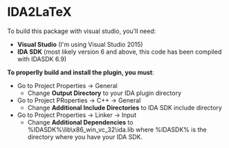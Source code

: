 # IDA2LaTeX

To build this package with visual studio, you'll need:

- **Visual Studio** (I'm using Visual Studio 2015)
- **IDA SDK** (most likely version 6 and above, this code has been compiled with IDASDK 6.9)

**To properlly build and install the plugin, you must**:

* Go to Project Properties -> General
  * Change **Output Directory** to your IDA plugin directory
* Go to Project PRoperties -> C++ -> General
  * Change **Additional Include Directories** to IDA SDK include directory
* Go to Project Properties -> Linker -> Input
  * Change **Additional Dependencies** to %IDASDK%\lib\x86_win_vc_32\ida.lib where %IDASDK% is the directory where you have your IDA SDK.
